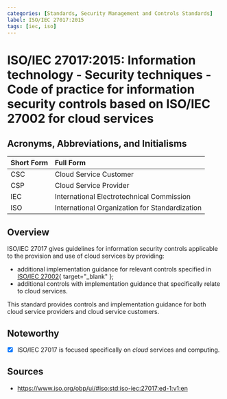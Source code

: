 ```yaml
---
categories: [Standards, Security Management and Controls Standards]
label: ISO/IEC 27017:2015
tags: [iec, iso]
---
```


# ISO/IEC 27017:2015: Information technology - Security techniques - Code of practice for information security controls based on ISO/IEC 27002 for cloud services

## Acronyms, Abbreviations, and Initialisms

Short Form | Full Form
:--- | :---
CSC | Cloud Service Customer
CSP | Cloud Service Provider
IEC | International Electrotechnical Commission
ISO | International Organization for Standardization

## Overview

ISO/IEC 27017 gives guidelines for information security controls applicable to the provision and use of cloud services by providing:

- additional implementation guidance for relevant controls specified in [ISO/IEC 27002](/standards/iso-iec-27002-2022.md){ target="_blank" };
- additional controls with implementation guidance that specifically relate to cloud services.

This standard provides controls and implementation guidance for both cloud service providers and cloud service customers.

## Noteworthy

- [x] ISO/IEC 27017 is focused specifically on *cloud* services and computing.

## Sources

- https://www.iso.org/obp/ui/#iso:std:iso-iec:27017:ed-1:v1:en